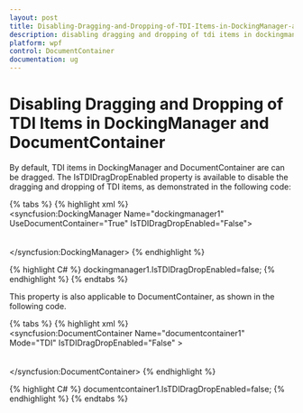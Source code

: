 ```yaml
---
layout: post
title: Disabling-Dragging-and-Dropping-of-TDI-Items-in-DockingManager-and-DocumentContainer
description: disabling dragging and dropping of tdi items in dockingmanager and documentcontainer
platform: wpf
control: DocumentContainer
documentation: ug
---
```


# Disabling Dragging and Dropping of TDI Items in DockingManager and DocumentContainer

By default, TDI items in DockingManager and DocumentContainer are can be dragged. The IsTDIDragDropEnabled property is available to disable the dragging and dropping of TDI items, as demonstrated in the following code:



{% tabs %}
{% highlight xml %}        
<syncfusion:DockingManager Name="dockingmanager1" 
UseDocumentContainer="True" 
IsTDIDragDropEnabled="False">          
  <Grid syncfusion:DockingManager.Header="Tab1" syncfusion:DockingManager.State="Document"/>        
  <Grid syncfusion:DockingManager.Header="Tab2" syncfusion:DockingManager.State="Document"/>    
  </syncfusion:DockingManager>
  {% endhighlight %}

{% highlight C# %}
 dockingmanager1.IsTDIDragDropEnabled=false;
 {% endhighlight %}
 {% endtabs %}



This property is also applicable to DocumentContainer, as shown in the following code.



{% tabs %}
{% highlight xml %}      
  <syncfusion:DocumentContainer Name="documentcontainer1" Mode="TDI" IsTDIDragDropEnabled="False" >      
  <Grid syncfusion:DockingManager.Header="Tab1" syncfusion:DockingManager.State="Document"/>     
  <Grid syncfusion:DockingManager.Header="Tab2" syncfusion:DockingManager.State="Document"/>   
  </syncfusion:DocumentContainer>
  {% endhighlight %}
 

{% highlight C# %}
documentcontainer1.IsTDIDragDropEnabled=false;
{% endhighlight %}
{% endtabs %}


